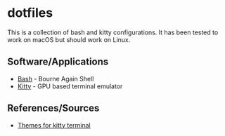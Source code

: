 # dotfiles

This is a collection of bash and kitty configurations. It has been tested to work on macOS but should work on Linux.

## Software/Applications

- [Bash](https://en.wikipedia.org/wiki/Bash_(Unix_shell)) - Bourne Again Shell
- [Kitty](https://sw.kovidgoyal.net/kitty/) - GPU based terminal emulator

## References/Sources

- [Themes for kitty terminal](https://github.com/dexpota/kitty-themes)
